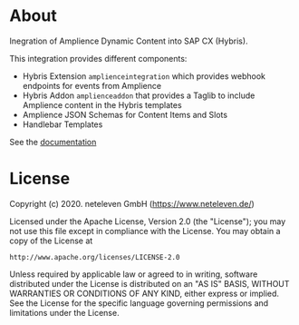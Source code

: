 # About
Inegration of Amplience Dynamic Content into SAP CX (Hybris).

This integration provides different components:
* Hybris Extension `amplienceintegration` which provides webhook endpoints for events from Amplience
* Hybris Addon `amplienceaddon` that provides a Taglib to include Amplience content in the Hybris templates
* Amplience JSON Schemas for Content Items and Slots
* Handlebar Templates

See the [documentation](docs/README.md)


# License
Copyright (c) 2020. neteleven GmbH (https://www.neteleven.de/)

Licensed under the Apache License, Version 2.0 (the "License");
you may not use this file except in compliance with the License.
You may obtain a copy of the License at

    http://www.apache.org/licenses/LICENSE-2.0

Unless required by applicable law or agreed to in writing, software
distributed under the License is distributed on an "AS IS" BASIS,
WITHOUT WARRANTIES OR CONDITIONS OF ANY KIND, either express or implied.
See the License for the specific language governing permissions and
limitations under the License.
